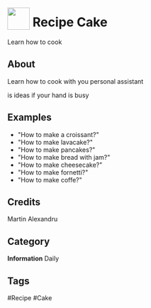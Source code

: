 # <img src="https://raw.githack.com/FortAwesome/Font-Awesome/master/svgs/solid/robot.svg" card_color="#40DBB0" width="50" height="50" style="vertical-align:bottom"/> Recipe Cake
Learn how to cook

## About
Learn how to cook with you personal assistant

is ideas if your hand is busy

## Examples
* "How to make a croissant?"
* "How to make lavacake?"
* "How to make pancakes?"
* "How to make bread with jam?"
* "How to make cheesecake?"
* "How to make fornetti?"
* "How to make coffe?"

## Credits
Martin Alexandru

## Category
**Information**
Daily

## Tags
#Recipe
#Cake

